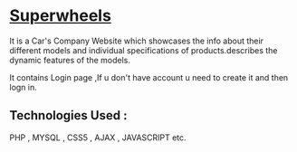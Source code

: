 <a href="https://superwheels9.000webhostapp.com/login.php"><h1>Superwheels</h1></a>

It is a Car's Company Website which showcases the info about their different models and individual specifications of products.describes the dynamic features of the models.

It contains Login page ,If u don't have account u need to create it and then logn in.

<h2>Technologies Used : </h2>

PHP , MYSQL , CSS5 , AJAX , JAVASCRIPT etc.
